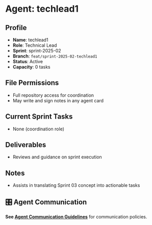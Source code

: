 # Agent: techlead1

## Profile
- **Name**: techlead1
- **Role**: Technical Lead
- **Sprint**: sprint-2025-02
- **Branch**: `feat/sprint-2025-02-techlead1`
- **Status**: Active
- **Capacity**: 0 tasks

## File Permissions
- Full repository access for coordination
- May write and sign notes in any agent card

## Current Sprint Tasks
- None (coordination role)

## Deliverables
- Reviews and guidance on sprint execution

## Notes
- Assists in translating Sprint 03 concept into actionable tasks

## 🎛️ Agent Communication
**See [Agent Communication Guidelines](./README.md#agent-communication-guidelines)** for communication policies.
